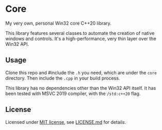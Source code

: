 # Core

My very own, personal Win32 core C++20 library.

This library features several classes to automate the creation of native windows and controls. It's a high-performance, very thin layer over the Win32 API.

## Usage

Clone this repo and #include the `.h` you need, which are under the `core` directory. Then include the `.cpp` in your build process.

This library has no dependencies other than the Win32 API itself. It has been tested with MSVC 2019 compiler, with the `/std:c++20` flag.

## License

Licensed under [MIT license](https://opensource.org/licenses/MIT), see [LICENSE.md](LICENSE.md) for details.
